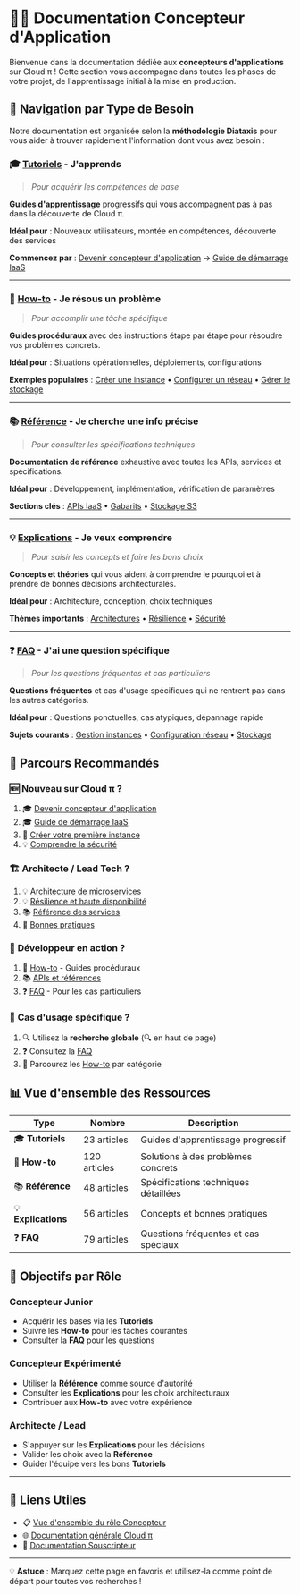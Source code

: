 # 👨‍💻 Documentation Concepteur d'Application

Bienvenue dans la documentation dédiée aux **concepteurs d'applications** sur Cloud π ! Cette section vous accompagne dans toutes les phases de votre projet, de l'apprentissage initial à la mise en production.

## 🧭 Navigation par Type de Besoin

Notre documentation est organisée selon la **méthodologie Diataxis** pour vous aider à trouver rapidement l'information dont vous avez besoin :

### 🎓 [Tutoriels](tutorials/) - **J'apprends**
> *Pour acquérir les compétences de base*

**Guides d'apprentissage** progressifs qui vous accompagnent pas à pas dans la découverte de Cloud π.

**Idéal pour** : Nouveaux utilisateurs, montée en compétences, découverte des services

**Commencez par** : [Devenir concepteur d'application](tutorials/devenir-concepteur-dapplication/) → [Guide de démarrage IaaS](tutorials/cloud-andpi-guide-de-demarrage-iaas/)

---

### 🔧 [How-to](how-to/) - **Je résous un problème**
> *Pour accomplir une tâche spécifique*

**Guides procéduraux** avec des instructions étape par étape pour résoudre vos problèmes concrets.

**Idéal pour** : Situations opérationnelles, déploiements, configurations

**Exemples populaires** : [Créer une instance](how-to/comment-faire-pour-creer-une-instance-en-ligne-de-commande/) • [Configurer un réseau](how-to/comment-faire-pour-creer-un-reseau-et-un-sous-reseau-depuis-le-dashboard/) • [Gérer le stockage](how-to/comment-faire-pour-creer-et-monter-un-volume-depuis-le-dashboard/)

---

### 📚 [Référence](reference/) - **Je cherche une info précise**
> *Pour consulter les spécifications techniques*

**Documentation de référence** exhaustive avec toutes les APIs, services et spécifications.

**Idéal pour** : Développement, implémentation, vérification de paramètres

**Sections clés** : [APIs IaaS](reference/liste-des-services-api/-iaas/) • [Gabarits](reference/liste-des-gabarits-cloud-andpi-iaas/) • [Stockage S3](reference/stockage-objet-s3/)

---

### 💡 [Explications](explanation/) - **Je veux comprendre**
> *Pour saisir les concepts et faire les bons choix*

**Concepts et théories** qui vous aident à comprendre le pourquoi et à prendre de bonnes décisions architecturales.

**Idéal pour** : Architecture, conception, choix techniques

**Thèmes importants** : [Architectures](explanation/architecture-de-microservices/) • [Résilience](explanation/resilience/) • [Sécurité](explanation/securisation-dun-tenant/)

---

### ❓ [FAQ](FAQ/) - **J'ai une question spécifique**
> *Pour les questions fréquentes et cas particuliers*

**Questions fréquentes** et cas d'usage spécifiques qui ne rentrent pas dans les autres catégories.

**Idéal pour** : Questions ponctuelles, cas atypiques, dépannage rapide

**Sujets courants** : [Gestion instances](../FAQ/instance-lancer-arreter-pause/) • [Configuration réseau](../reference/reseau/) • [Stockage](../reference/volumes/)

## 🚀 Parcours Recommandés

### 🆕 **Nouveau sur Cloud π ?**
1. 🎓 [Devenir concepteur d'application](tutorials/devenir-concepteur-dapplication/)
2. 🎓 [Guide de démarrage IaaS](tutorials/cloud-andpi-guide-de-demarrage-iaas/)
3. 🔧 [Créer votre première instance](how-to/comment-faire-pour-creer-une-instance-en-ligne-de-commande/)
4. 💡 [Comprendre la sécurité](explanation/securisation-dun-tenant/)

### 🏗️ **Architecte / Lead Tech ?**
1. 💡 [Architecture de microservices](explanation/architecture-de-microservices/)
2. 💡 [Résilience et haute disponibilité](explanation/haute-disponibilite-dune-application-ou-dun-service/)
3. 📚 [Référence des services](reference/)
4. 🔧 [Bonnes pratiques](explanation/bonnes-pratiques/)

### 🔧 **Développeur en action ?**
1. 🔧 [How-to](how-to/) - Guides procéduraux
2. 📚 [APIs et références](reference/)
3. ❓ [FAQ](FAQ/) - Pour les cas particuliers

### 🎯 **Cas d'usage spécifique ?**
1. 🔍 Utilisez la **recherche globale** (🔍 en haut de page)
2. ❓ Consultez la [FAQ](FAQ/)
3. 🔧 Parcourez les [How-to](how-to/) par catégorie

## 📊 Vue d'ensemble des Ressources

| Type | Nombre | Description |
|------|--------|-------------|
| 🎓 **Tutoriels** | 23 articles | Guides d'apprentissage progressif |
| 🔧 **How-to** | 120 articles | Solutions à des problèmes concrets |
| 📚 **Référence** | 48 articles | Spécifications techniques détaillées |
| 💡 **Explications** | 56 articles | Concepts et bonnes pratiques |
| ❓ **FAQ** | 79 articles | Questions fréquentes et cas spéciaux |

## 🎯 Objectifs par Rôle

### **Concepteur Junior**
- Acquérir les bases via les **Tutoriels**
- Suivre les **How-to** pour les tâches courantes
- Consulter la **FAQ** pour les questions

### **Concepteur Expérimenté**  
- Utiliser la **Référence** comme source d'autorité
- Consulter les **Explications** pour les choix architecturaux
- Contribuer aux **How-to** avec votre expérience

### **Architecte / Lead**
- S'appuyer sur les **Explications** pour les décisions
- Valider les choix avec la **Référence**
- Guider l'équipe vers les bons **Tutoriels**

---

## 🔗 Liens Utiles

- 📋 [Vue d'ensemble du rôle Concepteur](overview.md)
- 🌐 [Documentation générale Cloud π](../index.md)
- 👥 [Documentation Souscripteur](../souscripteur/)

---

💡 **Astuce** : Marquez cette page en favoris et utilisez-la comme point de départ pour toutes vos recherches !